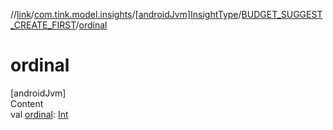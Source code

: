//[link](../../../index.md)/[com.tink.model.insights](../../index.md)/[[androidJvm]InsightType](../index.md)/[BUDGET_SUGGEST_CREATE_FIRST](index.md)/[ordinal](ordinal.md)



# ordinal  
[androidJvm]  
Content  
val [ordinal](ordinal.md): [Int](https://kotlinlang.org/api/latest/jvm/stdlib/kotlin/-int/index.html)  




